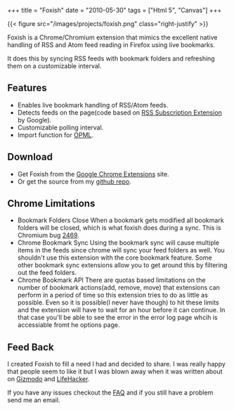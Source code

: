 +++
title = "Foxish"
date = "2010-05-30"
tags = ["Html 5", "Canvas"]
+++

{{< figure src="/images/projects/foxish.png" class="right-justify" >}}

Foxish is a Chrome/Chromium extension that mimics the excellent native handling of RSS and Atom feed reading in Firefox using live bookmarks.

It does this by syncing RSS feeds with bookmark folders and refreshing them on a customizable interval.

## Features

* Enables live bookmark handling of RSS/Atom feeds.
* Detects feeds on the page(code based on [RSS Subscription Extension](https\://chrome.google.com/extensions/detail/nlbjncdgjeocebhnmkbbbdekmmmcbfjd) by Google).
* Customizable polling interval.
* Import function for [OPML](http\://en.wikipedia.org/wiki/OPML).

## Download
* Get Foxish from the [Google Chrome Extensions](https\://chrome.google.com/extensions/detail/jpgagcapnkccceppgljfpoadahaopjdb) site.
* Or get the source from my [github repo](https\://github.com/davidhampgonsalves/foxish).

## Chrome Limitations
- Bookmark Folders Close When a bookmark gets modified all bookmark folders will be closed, which is what foxish does during a sync. This is Chromium bug [2469](http\://code.google.com/p/chromium/issues/detail?id=2469).
- Chrome Bookmark Sync Using the bookmark sync will cause multiple items in the feeds since chrome will sync your feed folders as well. You shouldn't use this extension with the core bookmark feature. Some other bookmark sync extensions allow you to get around this by filtering out the feed folders.
- Chrome Bookmark API There are quotas based limitations on the number of bookmark actions(add, remove, move) that extensions can perform in a period of time so this extension tries to do as little as possible. Even so it is possible(I never have though) to hit these limits and the extension will have to wait for an hour before it can continue. In that case you'll be able to see the error in the error log page whcih is accessiable fromt he options page.

## Feed Back
I created Foxish to fill a need I had and decided to share. I was really happy that people seem to like it but I was blown away when it was written about on [Gizmodo](http\://gizmodo.com/5609633/10-add+ons-you-have-to-know-about-for-google-chrome) and [LifeHacker](http\://lifehacker.com/5603602/foxish-live-rss-adds-live-bookmarks-to-google-chrome).

If you have any issues checkout the [FAQ](/blog/2010/05/Foxish-faq/) and if you still have a problem send me an email.
